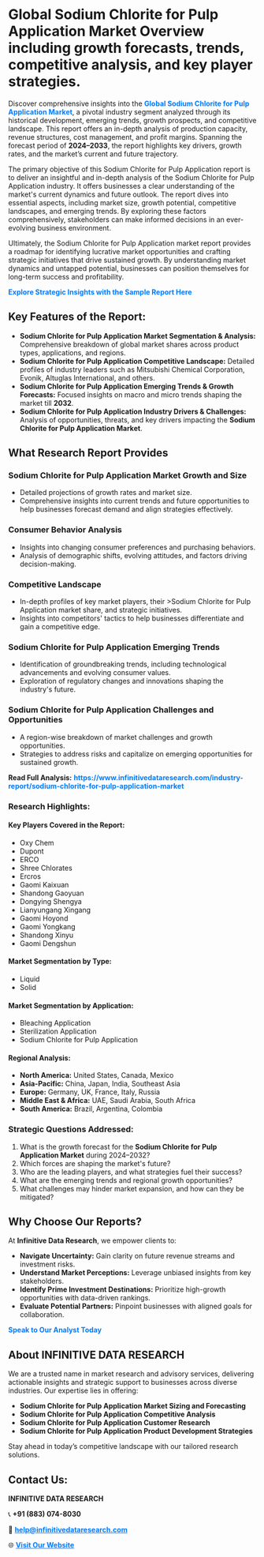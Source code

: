 <h1>Global Sodium Chlorite for Pulp Application Market Overview including growth forecasts, trends, competitive analysis, and key player strategies.</h1>
<p>
Discover comprehensive insights into the 
<a href="https://www.infinitivedataresearch.com/industry-report/sodium-chlorite-for-pulp-application-market" rel="dofollow" style="color: #007BFF; text-decoration: none;"><strong>Global Sodium Chlorite for Pulp Application Market</strong></a>, a pivotal industry segment analyzed through its historical development, emerging trends, growth prospects, and competitive landscape. This report offers an in-depth analysis of production capacity, revenue structures, cost management, and profit margins. Spanning the forecast period of <strong>2024–2033</strong>, the report highlights key drivers, growth rates, and the market’s current and future trajectory.
</p>
<p>
The primary objective of this Sodium Chlorite for Pulp Application report is to deliver an insightful and in-depth analysis of the Sodium Chlorite for Pulp Application industry. It offers businesses a clear understanding of the market's current dynamics and future outlook. The report dives into essential aspects, including market size, growth potential, competitive landscapes, and emerging trends. By exploring these factors comprehensively, stakeholders can make informed decisions in an ever-evolving business environment.
</p>
<p>
Ultimately, the Sodium Chlorite for Pulp Application market report provides a roadmap for identifying lucrative market opportunities and crafting strategic initiatives that drive sustained growth. By understanding market dynamics and untapped potential, businesses can position themselves for long-term success and profitability.
</p>
<p>
<a href="https://www.infinitivedataresearch.com/request-sample/reportId=111208" style="color: #007BFF; text-decoration: none;"><strong>Explore Strategic Insights with the Sample Report Here</strong></a>
</p>

<h2>Key Features of the Report:</h2>
<ul>
<li><strong>Sodium Chlorite for Pulp Application Market Segmentation & Analysis:</strong> Comprehensive breakdown of global market shares across product types, applications, and regions.</li>
<li><strong>Sodium Chlorite for Pulp Application Competitive Landscape:</strong> Detailed profiles of industry leaders such as Mitsubishi Chemical Corporation, Evonik, Altuglas International, and others.</li>
<li><strong>Sodium Chlorite for Pulp Application Emerging Trends & Growth Forecasts:</strong> Focused insights on macro and micro trends shaping the market till <strong>2032</strong>.</li>
<li><strong>Sodium Chlorite for Pulp Application Industry Drivers & Challenges:</strong> Analysis of opportunities, threats, and key drivers impacting the <strong>Sodium Chlorite for Pulp Application Market</strong>.</li>
</ul>

<h2>What Research Report Provides</h2>
<h3>Sodium Chlorite for Pulp Application Market Growth and Size</h3>
<ul>
<li>Detailed projections of growth rates and market size.</li>
<li>Comprehensive insights into current trends and future opportunities to help businesses forecast demand and align strategies effectively.</li>
</ul>

<h3>Consumer Behavior Analysis</h3>
<ul>
<li>Insights into changing consumer preferences and purchasing behaviors.</li>
<li>Analysis of demographic shifts, evolving attitudes, and factors driving decision-making.</li>
</ul>

<h3>Competitive Landscape</h3>
<ul>
<li>In-depth profiles of key market players, their >Sodium Chlorite for Pulp Application market share, and strategic initiatives.</li>
<li>Insights into competitors' tactics to help businesses differentiate and gain a competitive edge.</li>
</ul>

<h3>Sodium Chlorite for Pulp Application Emerging Trends</h3>
<ul>
<li>Identification of groundbreaking trends, including technological advancements and evolving consumer values.</li>
<li>Exploration of regulatory changes and innovations shaping the industry's future.</li>
</ul>

<h3>Sodium Chlorite for Pulp Application Challenges and Opportunities</h3>
<ul>
<li>A region-wise breakdown of market challenges and growth opportunities.</li>
<li>Strategies to address risks and capitalize on emerging opportunities for sustained growth.</li>
</ul>
<p><strong>Read Full Analysis:</strong> <a href="https://www.infinitivedataresearch.com/industry-report/sodium-chlorite-for-pulp-application-market" rel="dofollow" style="color: #007BFF; text-decoration: none;"><strong>https://www.infinitivedataresearch.com/industry-report/sodium-chlorite-for-pulp-application-market</strong></a></p>
<h3>Research Highlights:</h3>
<h4>Key Players Covered in the Report:</h4>
<ul><li>Oxy Chem</li><li>Dupont</li><li>ERCO</li><li>Shree Chlorates</li><li>Ercros</li><li>Gaomi Kaixuan</li><li>Shandong Gaoyuan</li><li>Dongying Shengya</li><li>Lianyungang Xingang</li><li>Gaomi Hoyond</li><li>Gaomi Yongkang</li><li>Shandong Xinyu</li><li>Gaomi Dengshun</li></ul>
<h4>Market Segmentation by Type:</h4>
<ul><li>Liquid</li><li>Solid</li></ul>
<h4>Market Segmentation by Application:</h4>
<ul><li>Bleaching Application</li><li>Sterilization Application</li><li>Sodium Chlorite for Pulp Application</li></ul>

<h4>Regional Analysis:</h4>
<ul>
<li><strong>North America:</strong> United States, Canada, Mexico</li>
<li><strong>Asia-Pacific:</strong> China, Japan, India, Southeast Asia</li>
<li><strong>Europe:</strong> Germany, UK, France, Italy, Russia</li>
<li><strong>Middle East & Africa:</strong> UAE, Saudi Arabia, South Africa</li>
<li><strong>South America:</strong> Brazil, Argentina, Colombia</li>
</ul>

<h3>Strategic Questions Addressed:</h3>
<ol>
<li>What is the growth forecast for the <strong>Sodium Chlorite for Pulp Application Market</strong> during 2024–2032?</li>
<li>Which forces are shaping the market's future?</li>
<li>Who are the leading players, and what strategies fuel their success?</li>
<li>What are the emerging trends and regional growth opportunities?</li>
<li>What challenges may hinder market expansion, and how can they be mitigated?</li>
</ol>

<h2>Why Choose Our Reports?</h2>
<p>At <strong>Infinitive Data Research</strong>, we empower clients to:</p>
<ul>
<li><strong>Navigate Uncertainty:</strong> Gain clarity on future revenue streams and investment risks.</li>
<li><strong>Understand Market Perceptions:</strong> Leverage unbiased insights from key stakeholders.</li>
<li><strong>Identify Prime Investment Destinations:</strong> Prioritize high-growth opportunities with data-driven rankings.</li>
<li><strong>Evaluate Potential Partners:</strong> Pinpoint businesses with aligned goals for collaboration.</li>
</ul>
<p><a href="https://www.infinitivedataresearch.com/industry-report/sodium-chlorite-for-pulp-application-market" rel="dofollow" style="color: #007BFF; text-decoration: none;"><strong>Speak to Our Analyst Today</strong></a></p>

<h2>About INFINITIVE DATA RESEARCH</h2>
<p>We are a trusted name in market research and advisory services, delivering actionable insights and strategic support to businesses across diverse industries. Our expertise lies in offering:</p>
<ul>
<li><strong>Sodium Chlorite for Pulp Application Market Sizing and Forecasting</strong></li>
<li><strong>Sodium Chlorite for Pulp Application Competitive Analysis</strong></li>
<li><strong>Sodium Chlorite for Pulp Application Customer Research</strong></li>
<li><strong>Sodium Chlorite for Pulp Application Product Development Strategies</strong></li>
</ul>
<p>Stay ahead in today’s competitive landscape with our tailored research solutions.</p>

<h2>Contact Us:</h2>
<p><strong>INFINITIVE DATA RESEARCH</strong></p>
<p>📞 <strong>+91 (883) 074-8030</strong></p>
<p>📧 <strong><a href="mailto:help@infinitivedataresearch.com" style="color: #007BFF;">help@infinitivedataresearch.com</a></strong></p>
<p>🌐 <strong><a href="https://www.infinitivedataresearch.com" rel="dofollow" style="color: #007BFF;">Visit Our Website</a></strong></p>